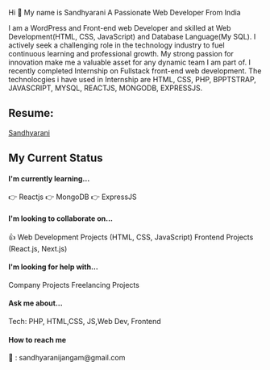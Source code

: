 Hi 👋 My name is Sandhyarani
A Passionate Web Developer From India

I am a WordPress and Front-end web Developer and skilled at Web Development(HTML, CSS, JavaScript) and Database Language(My SQL). I actively seek a challenging role in the technology industry to fuel continuous learning and professional growth. My strong passion for innovation make me a valuable asset for any dynamic team I am part of. I recently completed Internship on Fullstack front-end web development. The technolocgies i have used in Internship are HTML, CSS, PHP, BPPTSTRAP, JAVASCRIPT, MYSQL, REACTJS, MONGODB, EXPRESSJS.


<h2>Resume:</h2> <a href="https://docs.google.com/document/d/1n90wfUGmo2MsjyVoxq8PVy4dZbwyJiXZ/edit?usp=drive_link">Sandhyarani</a>

<h2>My Current Status</h2>

<h4>I'm currently learning...</h4>
👉 Reactjs
👉 MongoDB
👉 ExpressJS

<h4>I'm looking to collaborate on...</h4>
👍 Web Development Projects (HTML, CSS, JavaScript)
Frontend Projects (React.js, Next.js)

<h4>I'm looking for help with...</h4>
Company Projects
Freelancing Projects

<h4>Ask me about...</h4>
Tech: PHP, HTML,CSS, JS,Web Dev, Frontend

<h4>How to reach me</h4>
📩 : sandhyaranijangam@gmail.com
